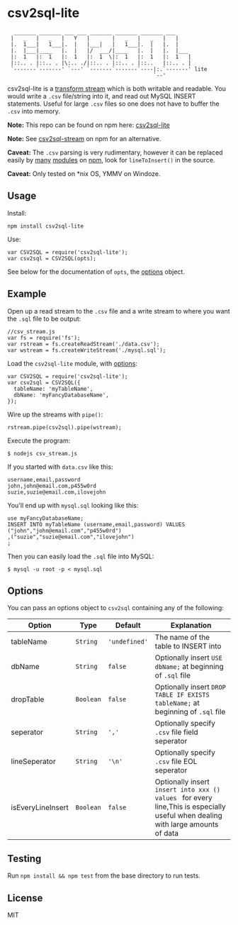 csv2sql-lite
============

```
  _______ _______ ___ ___ _______ _______ _______ ___
 |   _   |   _   |   Y   |       |   _   |   _   |   |
 |.  1___|   1___|.  |   |___|   |   1___|.  |   |.  |
 |.  |___|____   |.  |   |/  ___/|____   |.  |   |.  |___
 |:  1   |:  1   |:  1   |:  1  \|:  1   |:  1   |:  1   |
 |::.. . |::.. . |\:.. ./|::.. . |::.. . |::..   |::.. . |
 `-------`-------' `---' `-------`-------`----|:.`-------' lite
                                              `--'
```

csv2sql-lite is a [transform stream](https://nodejs.org/api/stream.html#stream_class_stream_transform_1) which is both writable and readable. You would write a `.csv` file/string into it, and read out MySQL INSERT statements. Useful for large `.csv` files so one does not have to buffer the `.csv` into memory.

**Note:** This repo can be found on npm here: [csv2sql-lite](https://www.npmjs.com/package/csv2sql-lite)

**Note:** See [csv2sql-stream](https://www.npmjs.com/package/csv2sql-stream) on npm for an alternative.

**Caveat:** The `.csv` parsing is very rudimentary, however it can be replaced easily by [many](https://www.npmjs.com/package/csv) [modules](https://www.npmjs.com/package/fast-csv) on [npm](https://www.npmjs.com/search?q=csv), look for `lineToInsert()` in the source.

**Caveat:** Only tested on \*nix OS, YMMV on Windoze.

Usage
-----

Install:

```
npm install csv2sql-lite
```

Use:

```
var CSV2SQL = require('csv2sql-lite');
var csv2sql = CSV2SQL(opts);
```

See below for the documentation of `opts`, the [options](#options) object.

Example
-------

Open up a read stream to the `.csv` file and a write stream to where you want
the `.sql` file to be output:

```
//csv_stream.js
var fs = require('fs');
var rstream = fs.createReadStream('./data.csv');
var wstream = fs.createWriteStream('./mysql.sql');
```

Load the `csv2sql-lite` module, with [options](#options):

```
var CSV2SQL = require('csv2sql-lite');
var csv2sql = CSV2SQL({
  tableName: 'myTableName',
  dbName: 'myFancyDatabaseName',
});
```

Wire up the streams with `pipe()`:

```
rstream.pipe(csv2sql).pipe(wstream);
```

Execute the program:

```
$ nodejs csv_stream.js
```

If you started with `data.csv` like this:

```
username,email,password
john,john@email.com,p455w0rd
suzie,suzie@email.com,ilovejohn
```

You'll end up with `mysql.sql` looking like this:

```
use myFancyDatabaseName;
INSERT INTO myTableName (username,email,password) VALUES
("john","john@email.com","p455w0rd")
,("suzie","suzie@email.com","ilovejohn")
;
```

Then you can easily load the `.sql` file into MySQL:

```
$ mysql -u root -p < mysql.sql
```

Options
-------

You can pass an options object to `csv2sql` containing any of the following:

Option        | Type         | Default       | Explanation
------------- | -------------| ------------- | ------------
tableName     | `String`     | `'undefined'` | The name of the table to INSERT into
dbName        | `String`     | `false`       | Optionally insert `USE dbName;` at beginning of `.sql` file
dropTable     | `Boolean`    | `false`       | Optionally insert `DROP TABLE IF EXISTS tableName;` at beginning of `.sql` file
seperator     | `String`     | `','`         | Optionally specify `.csv` file field seperator
lineSeperator | `String`     | `'\n'`        | Optionally specify `.csv` file EOL seperator
isEveryLineInsert | `Boolean`    | `false`       | Optionally insert `insert into xxx () values ` for every line,This is especially useful when dealing with large amounts of data

Testing
-------

Run `npm install && npm test` from the base directory to run tests.

License
-------

MIT
